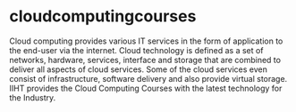 # cloudcomputingcourses
Cloud computing provides various IT services in the form of application to the end-user via the internet. Cloud technology is defined as a set of networks, hardware, services, interface and storage that are combined to deliver all aspects of cloud services. Some of the cloud services even consist of infrastructure, software delivery and also provide virtual storage. IIHT provides the Cloud Computing Courses with the latest technology for the Industry.
